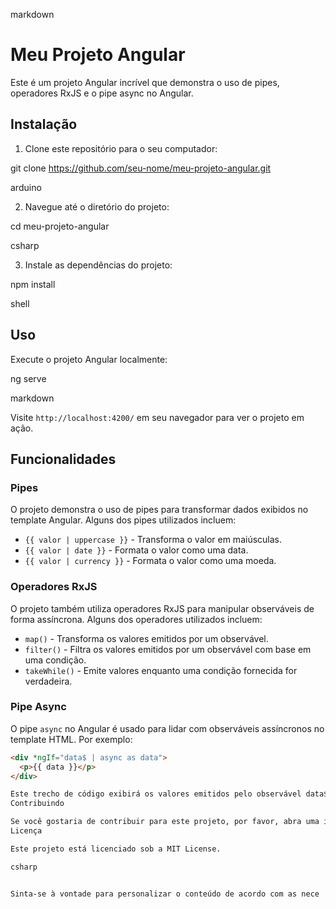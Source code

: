 markdown

# Meu Projeto Angular

Este é um projeto Angular incrível que demonstra o uso de pipes, operadores RxJS e o pipe async no Angular.

## Instalação

1. Clone este repositório para o seu computador:

git clone https://github.com/seu-nome/meu-projeto-angular.git

arduino


2. Navegue até o diretório do projeto:

cd meu-projeto-angular

csharp


3. Instale as dependências do projeto:

npm install

shell


## Uso

Execute o projeto Angular localmente:

ng serve

markdown


Visite `http://localhost:4200/` em seu navegador para ver o projeto em ação.

## Funcionalidades

### Pipes

O projeto demonstra o uso de pipes para transformar dados exibidos no template Angular. Alguns dos pipes utilizados incluem:

- `{{ valor | uppercase }}` - Transforma o valor em maiúsculas.
- `{{ valor | date }}` - Formata o valor como uma data.
- `{{ valor | currency }}` - Formata o valor como uma moeda.

### Operadores RxJS

O projeto também utiliza operadores RxJS para manipular observáveis de forma assíncrona. Alguns dos operadores utilizados incluem:

- `map()` - Transforma os valores emitidos por um observável.
- `filter()` - Filtra os valores emitidos por um observável com base em uma condição.
- `takeWhile()` - Emite valores enquanto uma condição fornecida for verdadeira.

### Pipe Async

O pipe `async` no Angular é usado para lidar com observáveis assíncronos no template HTML. Por exemplo:

```html
<div *ngIf="data$ | async as data">
  <p>{{ data }}</p>
</div>

Este trecho de código exibirá os valores emitidos pelo observável data$ no template HTML, garantindo um gerenciamento adequado de assinaturas de observáveis.
Contribuindo

Se você gostaria de contribuir para este projeto, por favor, abra uma issue ou envie um pull request.
Licença

Este projeto está licenciado sob a MIT License.

csharp


Sinta-se à vontade para personalizar o conteúdo de acordo com as nece
